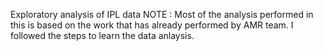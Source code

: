 Exploratory analysis of IPL data
NOTE :
Most of the analysis performed in this is based on the work that has already performed by AMR team.
I followed the steps to learn the data anlaysis.
